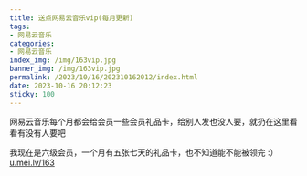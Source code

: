 ```yaml
---
title: 送点网易云音乐vip(每月更新)
tags: 
- 网易云音乐
categories: 
- 网易云音乐
index_img: /img/163vip.jpg
banner_img: /img/163vip.jpg
permalink: /2023/10/16/202310162012/index.html
date: 2023-10-16 20:12:23
sticky: 100
---
```


网易云音乐每个月都会给会员一些会员礼品卡，给别人发也没人要，就扔在这里看看有没有人要吧

我现在是六级会员，一个月有五张七天的礼品卡，也不知道能不能被领完 :）       
[u.mei.lv/163](https://u.mei.lv/163)   